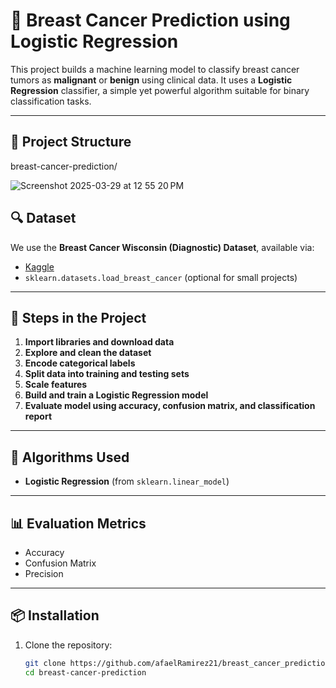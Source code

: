 # 🧬 Breast Cancer Prediction using Logistic Regression

This project builds a machine learning model to classify breast cancer tumors as **malignant** or **benign** using clinical data. It uses a **Logistic Regression** classifier, a simple yet powerful algorithm suitable for binary classification tasks.

---

## 📁 Project Structure

breast-cancer-prediction/

![Screenshot 2025-03-29 at 12 55 20 PM](https://github.com/user-attachments/assets/cb24a889-a158-4d4f-a2b3-2fc9ec01ae38)


## 🔍 Dataset

We use the **Breast Cancer Wisconsin (Diagnostic) Dataset**, available via:

- [Kaggle](https://www.kaggle.com/datasets/uciml/breast-cancer-wisconsin-data)
- `sklearn.datasets.load_breast_cancer` (optional for small projects)

---

## 🚀 Steps in the Project

1. **Import libraries and download data**
2. **Explore and clean the dataset**
3. **Encode categorical labels**
4. **Split data into training and testing sets**
5. **Scale features**
6. **Build and train a Logistic Regression model**
7. **Evaluate model using accuracy, confusion matrix, and classification report**


---

## 🧠 Algorithms Used

- **Logistic Regression** (from `sklearn.linear_model`)


---

## 📊 Evaluation Metrics

- Accuracy
- Confusion Matrix
- Precision

---

## 📦 Installation

1. Clone the repository:
   ```bash
   git clone https://github.com/afaelRamirez21/breast_cancer_prediction.git
   cd breast-cancer-prediction
